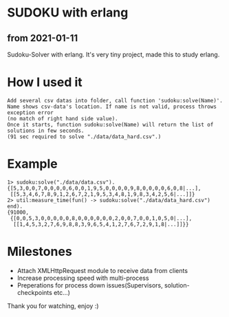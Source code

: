 # SUDOKU with erlang
## from 2021-01-11

Sudoku-Solver with erlang.
It's very tiny project, made this to study erlang.

# How I used it
    Add several csv datas into folder, call function 'sudoku:solve(Name)'.
    Name shows csv-data's location. If name is not valid, process throws exception error
    (no match of right hand side value).
    Once it starts, function sudoku:solve(Name) will return the list of solutions in few seconds.
    (91 sec required to solve "./data/data_hard.csv".)

# Example

```
1> sudoku:solve("./data/data.csv").
{[5,3,0,0,7,0,0,0,0,6,0,0,1,9,5,0,0,0,0,9,8,0,0,0,0,6,0,8|...],
 [[5,3,4,6,7,8,9,1,2,6,7,2,1,9,5,3,4,8,1,9,8,3,4,2,5,6|...]]}
2> util:measure_time(fun() -> sudoku:solve("./data/data_hard.csv") end).
{91000,
 {[0,0,5,3,0,0,0,0,0,8,0,0,0,0,0,0,2,0,0,7,0,0,1,0,5,0|...],
  [[1,4,5,3,2,7,6,9,8,8,3,9,6,5,4,1,2,7,6,7,2,9,1,8|...]]}}
```

# Milestones

- Attach XMLHttpRequest module to receive data from clients
- Increase processing speed with multi-process
- Preperations for process down issues(Supervisors, solution-checkpoints etc...)

Thank you for watching, enjoy :)
